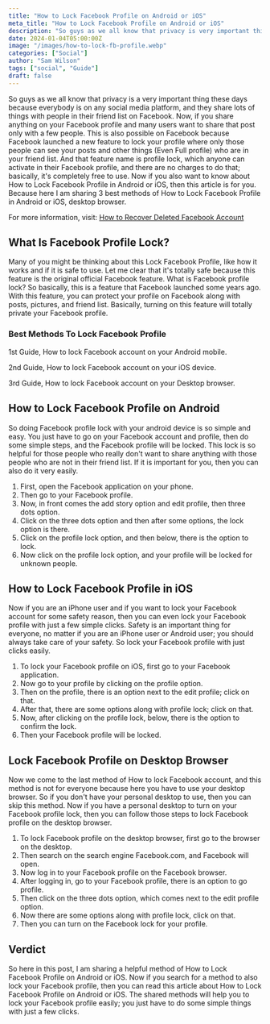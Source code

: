 ```yaml
---
title: "How to Lock Facebook Profile on Android or iOS"
meta_title: "How to Lock Facebook Profile on Android or iOS"
description: "So guys as we all know that privacy is very important things in these days, Because everybody is an any social media platform, and there they shared lots of things with people they have in the friend list on Facebook."
date: 2024-01-04T05:00:00Z
image: "/images/how-to-lock-fb-profile.webp"
categories: ["Social"]
author: "Sam Wilson"
tags: ["social", "Guide"]
draft: false
---
```

So guys as we all know that privacy is a very important thing these days because everybody is on any social media platform, and they share lots of things with people in their friend list on Facebook. Now, if you share anything on your Facebook profile and many users want to share that post only with a few people. This is also possible on Facebook because Facebook launched a new feature to lock your profile where only those people can see your posts and other things (Even Full profile) who are in your friend list. And that feature name is profile lock, which anyone can activate in their Facebook profile, and there are no charges to do that; basically, it's completely free to use. Now if you also want to know about How to Lock Facebook Profile in Android or iOS, then this article is for you. Because here I am sharing 3 best methods of How to Lock Facebook Profile in Android or iOS, desktop browser.


For more information, visit: [How to Recover Deleted Facebook Account](https://saveinsta.li/blog/recover-deleted-facebook-account/)

## What Is Facebook Profile Lock?

Many of you might be thinking about this Lock Facebook Profile, like how it works and if it is safe to use. Let me clear that it's totally safe because this feature is the original official Facebook feature. What is Facebook profile lock? So basically, this is a feature that Facebook launched some years ago. With this feature, you can protect your profile on Facebook along with posts, pictures, and friend list. Basically, turning on this feature will totally private your Facebook profile.

### Best Methods To Lock Facebook Profile

1st Guide, How to lock Facebook account on your Android mobile.

2nd Guide, How to lock Facebook account on your iOS device.

3rd Guide, How to lock Facebook account on your Desktop browser.

## How to Lock Facebook Profile on Android

So doing Facebook profile lock with your android device is so simple and easy. You just have to go on your Facebook account and profile, then do some simple steps, and the Facebook profile will be locked. This lock is so helpful for those people who really don't want to share anything with those people who are not in their friend list. If it is important for you, then you can also do it very easily.

1. First, open the Facebook application on your phone.
2. Then go to your Facebook profile.
3. Now, in front comes the add story option and edit profile, then three dots option.
4. Click on the three dots option and then after some options, the lock option is there.
5. Click on the profile lock option, and then below, there is the option to lock.
6. Now click on the profile lock option, and your profile will be locked for unknown people.

## How to Lock Facebook Profile in iOS

Now if you are an iPhone user and if you want to lock your Facebook account for some safety reason, then you can even lock your Facebook profile with just a few simple clicks. Safety is an important thing for everyone, no matter if you are an iPhone user or Android user; you should always take care of your safety. So lock your Facebook profile with just clicks easily.

1. To lock your Facebook profile on iOS, first go to your Facebook application.
2. Now go to your profile by clicking on the profile option.
3. Then on the profile, there is an option next to the edit profile; click on that.
4. After that, there are some options along with profile lock; click on that.
5. Now, after clicking on the profile lock, below, there is the option to confirm the lock.
6. Then your Facebook profile will be locked.

## Lock Facebook Profile on Desktop Browser

Now we come to the last method of How to lock Facebook account, and this method is not for everyone because here you have to use your desktop browser. So if you don't have your personal desktop to use, then you can skip this method. Now if you have a personal desktop to turn on your Facebook profile lock, then you can follow those steps to lock Facebook profile on the desktop browser.

1. To lock Facebook profile on the desktop browser, first go to the browser on the desktop.
2. Then search on the search engine Facebook.com, and Facebook will open.
3. Now log in to your Facebook profile on the Facebook browser.
4. After logging in, go to your Facebook profile, there is an option to go profile.
5. Then click on the three dots option, which comes next to the edit profile option.
6. Now there are some options along with profile lock, click on that.
7. Then you can turn on the Facebook lock for your profile.

## Verdict

So here in this post, I am sharing a helpful method of How to Lock Facebook Profile on Android or iOS. Now if you search for a method to also lock your Facebook profile, then you can read this article about How to Lock Facebook Profile on Android or iOS. The shared methods will help you to lock your Facebook profile easily; you just have to do some simple things with just a few clicks.
